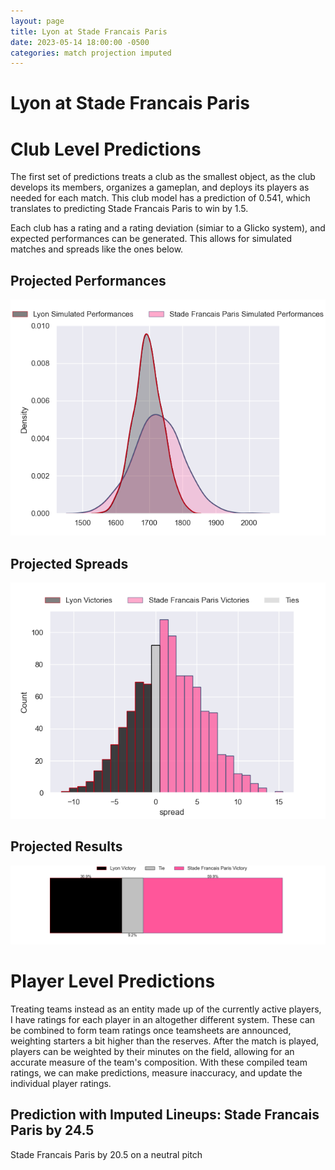```yaml
---  
layout: page  
title: Lyon at Stade Francais Paris  
date: 2023-05-14 18:00:00 -0500  
categories: match projection imputed  
---
```

# Lyon at Stade Francais Paris

# Club Level Predictions


The first set of predictions treats a club as the smallest object, as the club develops its members, organizes a gameplan, and deploys its players as needed for each match. This club model has a prediction of 0.541, which translates to predicting Stade Francais Paris to win by 1.5.

Each club has a rating and a rating deviation (simiar to a Glicko system), and expected performances can be generated. This allows for simulated matches and spreads like the ones below.
## Projected Performances


![Projected Performances](plots/performances_2023-05-14-StadeFrancaisParis-Lyon.png)
## Projected Spreads


![Projected Spreads](plots/spreads_2023-05-14-StadeFrancaisParis-Lyon.png)
## Projected Results


![Projected Results](plots/resultbar_2023-05-14-StadeFrancaisParis-Lyon.png)
# Player Level Predictions


Treating teams instead as an entity made up of the currently active players, I have ratings for each player in an altogether different system. These can be combined to form team ratings once teamsheets are announced, weighting starters a bit higher than the reserves. After the match is played, players can be weighted by their minutes on the field, allowing for an accurate measure of the team's composition. With these compiled team ratings, we can make predictions, measure inaccuracy, and update the individual player ratings.
## Prediction with Imputed Lineups: Stade Francais Paris by 24.5


Stade Francais Paris by 20.5 on a neutral pitch


